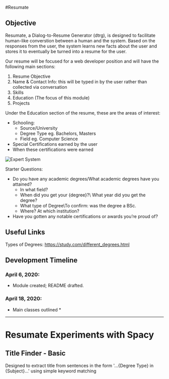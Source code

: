 #Resumate

## Objective  
Resumate, a Dialog-to-Resume Generator (dtrg), is designed to facilitate
human-like converstion between a human and the system. Based on the responses from the
user, the system learns new facts about the user and stores it to eventually be turned into
a resume for the user.

Our resume will be focused for a web developer position and will have the following main sections:  
1. Resume Objective
2. Name & Contact Info: this will be typed in by the user rather than collected via conversation
3. Skills
4. Education (The focus of this module)
5. Projects

Under the Education section of the resume, these are the areas of interest:
* Schooling:
	* Source/University
	* Degree Type eg. Bachelors, Masters
	* Field eg. Computer Science
* Special Certifications earned by the user
* When these certifications were earned

![Expert System](https://miro.medium.com/max/2694/1*7KOUq-ORxgMnkZxeOC8SYQ.jpeg "Expert System Module")

Starter Questions:
* Do you have any academic degrees/What academic degrees have you attained?
    * In what field?
    * When did you get your {degree}?\ What year did you get the degree?
    * What type of Degree\To confirm: was the degree a BSc.
    * Where? At which institution?
* Have you gotten any notable certifications or awards you’re proud of?

## Useful Links
Types of Degrees: <https://study.com/different_degrees.html>

## Development Timeline
### April 6, 2020:  
* Module created; README drafted.

### April 18, 2020:
* Main classes outlined
    * 

----

# Resumate Experiments with Spacy

## Title Finder - Basic
Designed to extract title from sentences in the form '...{Degree Type} in {Subject}...' using simple keyword matching
